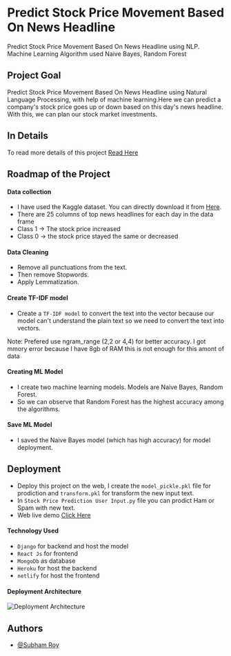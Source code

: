 
# Predict Stock Price Movement Based On News Headline

Predict Stock Price Movement Based On News Headline using NLP. Machine Learning Algorithm used Naive Bayes, Random Forest


## Project Goal
Predict Stock Price Movement Based On News Headline using Natural Language Processing, with help of machine learning.Here we can predict a company's stock price goes up or down based on this day's news headline. With this, we can plan our stock market investments.

## In Details

To read more details of this project [Read Here](https://www.codeingschool.com/2021/06/sms-spam-classifier-with-nlp-with-deployment-code.html)

  
## Roadmap of the Project

#### Data collection

- I have used the Kaggle dataset. You can directly download it from [Here](https://github.com/isubhamsr/NLP/tree/master/Projects/Predict%20Stock%20Price%20Movement%20Based%20On%20News%20Headline%20(Kaggle%20Competition)/DataSet).
- There are 25 columns of top news headlines for each day in the data frame
- Class 1 -> The stock price increased
- Class 0 -> the stock price stayed the same or decreased

#### Data Cleaning

- Remove all punctuations from the text.
- Then remove Stopwords.
- Apply Lemmatization.

#### Create TF-IDF model

- Create a `TF-IDF model` to convert the text into the vector because our model can't understand the plain text so we need to convert the text into vectors.

Note: Prefered use ngram_range (2,2 or 4,4) for better accuracy. I got mmory error because I have 8gb of RAM this is not enough for this amont of data
  
#### Creating ML Model
- I create two machine learning models. Models are Naive Bayes, Random Forest.
- So we can observe that Random Forest has the highest accuracy among the algorithms.

#### Save ML Model
- I saved the Naive Bayes model (which has high accuracy) for model deployment.


## Deployment
- Deploy this project on the web, I create the `model_pickle.pkl` file for prodiction and `transform.pkl` for transform the new input text.
- In `Stock Price Prediction User Input.py` file you can prodict Ham or Spam with new text.
- Web live demo [Click Here](https://subhamroy.netlify.app/project/stock-price-prediction) 

#### Technology Used

- `Django` for backend and host the model
- `React Js` for frontend
- `MongoDb` as database
- `Heroku` for host the backend
- `netlify` for host the frontend

#### Deployment Architecture

![Deployment Architecture](https://res.cloudinary.com/dkcwzsz7t/image/upload/v1624268730/Web_1280_1_mncmry.png)

## Authors

- [@Subham Roy](https://subhamroy.netlify.app/)
